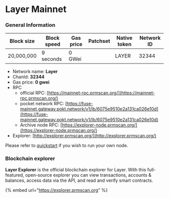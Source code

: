 # Layer Mainnet

### General Information

| Block size | Block speed | Gas price | Patchset | Native token | Network ID |
| ---------- | ----------- | --------- | -------- | ------------ | ---------- |
| 20,000,000 | 9 seconds   | 0 GWei    |          | LAYER         |      32344 |

* Network name: **Layer**
* ChanId: **32344**
* Gas price: **0 gwei**
* RPC
  * official RPC: [https://mainnet-rpc.prmscan.org/](https://mainnet-rpc.prmscan.org/)​
  * pocket network RPC: [https://fuse-mainnet.gateway.pokt.network/v1/lb/6075e9510e2a131ca026e10d](https://fuse-mainnet.gateway.pokt.network/v1/lb/6075e9510e2a131ca026e10d)​
  * Archive node RPC: [https://explorer-node.prmscan.org/](https://explorer-node.prmscan.org/)​
* Explorer: [http://explorer.prmscan.org/](http://explorer.prmscan.org/)​

Please refer to [quickstart](https://github.com/fkt20/FAKTNetwork/#using-quickstart) if you wish to run your own node.

### Blockchain explorer

**Layer Explorer** is the official blockchain explorer for Layer. With this full-featured, open-source explorer you can view transactions, accounts & balances, access data via the API, and read and verify smart contracts.

{% embed url="https://explorer.prmscan.org" %}

###
